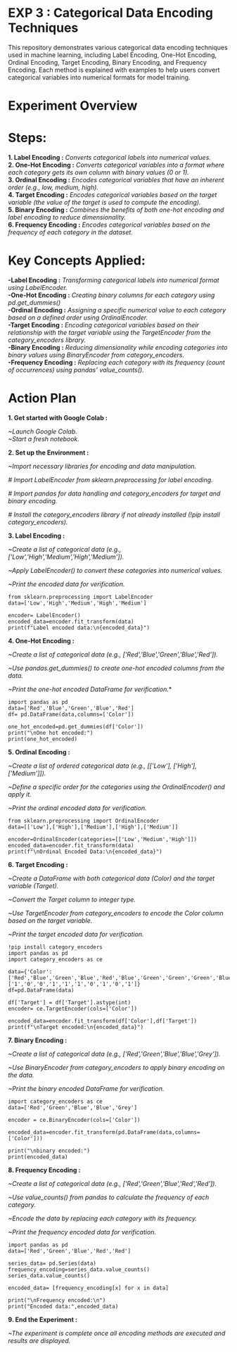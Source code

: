 # EXP 3 : Categorical Data Encoding Techniques
This repository demonstrates various categorical data encoding techniques used in machine learning, including Label Encoding, One-Hot Encoding, Ordinal Encoding, Target Encoding, Binary Encoding, and Frequency Encoding. Each method is explained with examples to help users convert categorical variables into numerical formats for model training.

# Experiment Overview
# Steps:
**1. Label Encoding :** *Converts categorical labels into numerical values.*
<br>
**2. One-Hot Encoding :** *Converts categorical variables into a format where each category gets its own column with binary values (0 or 1).*
<br>
**3. Ordinal Encoding :** *Encodes categorical variables that have an inherent order (e.g., low, medium, high).*
<br>
**4. Target Encoding :** *Encodes categorical variables based on the target variable (the value of the target is used to compute the encoding).*
<br>
**5. Binary Encoding :** *Combines the benefits of both one-hot encoding and label encoding to reduce dimensionality.*
<br>
**6. Frequency Encoding :** *Encodes categorical variables based on the frequency of each category in the dataset.*

# Key Concepts Applied:
**-Label Encoding :** _Transforming categorical labels into numerical format using LabelEncoder._
<br>
**-One-Hot Encoding :** _Creating binary columns for each category using pd.get_dummies()_
<br>
**-Ordinal Encoding :** _Assigning a specific numerical value to each category based on a defined order using OrdinalEncoder._
<br>
**-Target Encoding :** _Encoding categorical variables based on their relationship with the target variable using the TargetEncoder from the category_encoders library._
<br>
**-Binary Encoding :** _Reducing dimensionality while encoding categories into binary values using BinaryEncoder from category_encoders._
<br>
**-Frequency Encoding :** _Replacing each category with its frequency (count of occurrences) using pandas' value_counts()._

# Action Plan
**1. Get started with Google Colab :**

 *~Launch Google Colab.*
 <br>
 *~Start a fresh notebook.*

 **2. Set up the Environment :**

 *~Import necessary libraries for encoding and data manipulation.*
 
 _# Import LabelEncoder from sklearn.preprocessing for label encoding._
 
 _# Import pandas for data handling and category_encoders for target and binary encoding._
 
_# Install the category_encoders library if not already installed (!pip install category_encoders)._

**3. Label Encoding :**

*~Create a list of categorical data (e.g., ['Low','High','Medium','High','Medium']).*

*~Apply LabelEncoder() to convert these categories into numerical values.*

*~Print the encoded data for verification.*
```
from sklearn.preprocessing import LabelEncoder
data=['Low','High','Medium','High','Medium']

encoder= LabelEncoder()
encoded_data=encoder.fit_transform(data)
print(f"Label encoded data:\n{encoded_data}")
```

**4. One-Hot Encoding :**

*~Create a list of categorical data (e.g., ['Red','Blue','Green','Blue','Red']).*

*~Use pandas.get_dummies() to create one-hot encoded columns from the data.*

*~Print the one-hot encoded DataFrame for verification.**
```
import pandas as pd
data=['Red','Blue','Green','Blue','Red']
df= pd.DataFrame(data,columns=['Color'])

one_hot_encoded=pd.get_dummies(df['Color'])
print("\nOne hot encoded:")
print(one_hot_encoded)
```

**5. Ordinal Encoding :**

*~Create a list of ordered categorical data (e.g., [['Low'], ['High'], ['Medium']]).*

*~Define a specific order for the categories using the OrdinalEncoder() and apply it.*

*~Print the ordinal encoded data for verification.*
```
from sklearn.preprocessing import OrdinalEncoder
data=[['Low'],['High'],['Medium'],['High'],['Medium']]

encoder=OrdinalEncoder(categories=[['Low','Medium','High']])
encoded_data=encoder.fit_transform(data)
print(f"\nOrdinal Encoded Data:\n{encoded_data}")
```

**6. Target Encoding :**

*~Create a DataFrame with both categorical data (Color) and the target variable (Target).*

*~Convert the Target column to integer type.*

*~Use TargetEncoder from category_encoders to encode the Color column based on the target variable.*

*~Print the target encoded data for verification.*
```
!pip install category_encoders
import pandas as pd
import category_encoders as ce

data={'Color':['Red','Blue','Green','Blue','Red','Blue','Green','Green','Green','Blue'],'Target':['1','0','0','1','1','1','0','1','0','1']}
df=pd.DataFrame(data)

df['Target'] = df['Target'].astype(int)
encoder= ce.TargetEncoder(cols=['Color'])

encoded_data=encoder.fit_transform(df['Color'],df['Target'])
print(f"\nTarget encoded:\n{encoded_data}")
```

**7. Binary Encoding :**

*~Create a list of categorical data (e.g., ['Red','Green','Blue','Blue','Grey']).*

*~Use BinaryEncoder from category_encoders to apply binary encoding on the data.*

*~Print the binary encoded DataFrame for verification.*
```
import category_encoders as ce
data=['Red','Green','Blue','Blue','Grey']

encoder = ce.BinaryEncoder(cols=['Color'])

encoded_data=encoder.fit_transform(pd.DataFrame(data,columns=['Color']))

print("\nbinary encoded:")
print(encoded_data)
```

**8. Frequency Encoding :**

*~Create a list of categorical data (e.g., ['Red','Green','Blue','Red','Red']).*

*~Use value_counts() from pandas to calculate the frequency of each category.*

*~Encode the data by replacing each category with its frequency.*

*~Print the frequency encoded data for verification.*
```
import pandas as pd
data=['Red','Green','Blue','Red','Red']

series_data= pd.Series(data)
frequency_encoding=series_data.value_counts()
series_data.value_counts()

encoded_data= [frequency_encoding[x] for x in data]

print("\nFrequency encoded:\n")
print("Encoded data:",encoded_data)
```

**9. End the Experiment :**

*~The experiment is complete once all encoding methods are executed and results are displayed.*




